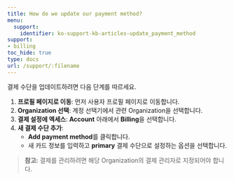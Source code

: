 ```yaml
---
title: How do we update our payment method?
menu:
  support:
    identifier: ko-support-kb-articles-update_payment_method
support:
- billing
toc_hide: true
type: docs
url: /support/:filename
---
```


결제 수단을 업데이트하려면 다음 단계를 따르세요.

1. **프로필 페이지로 이동**: 먼저 사용자 프로필 페이지로 이동합니다.
2. **Organization 선택**: 계정 선택기에서 관련 Organization을 선택합니다.
3. **결제 설정에 엑세스**: **Account** 아래에서 **Billing**을 선택합니다.
4. **새 결제 수단 추가**:
   - **Add payment method**를 클릭합니다.
   - 새 카드 정보를 입력하고 **primary** 결제 수단으로 설정하는 옵션을 선택합니다.

> **참고:** 결제를 관리하려면 해당 Organization의 결제 관리자로 지정되어야 합니다.
